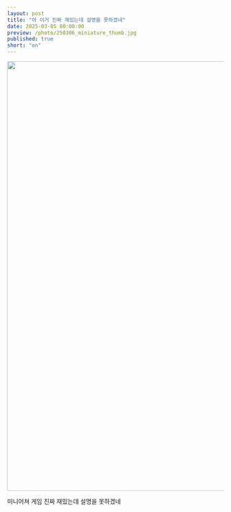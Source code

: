 ```yaml
---
layout: post
title: "아 이거 진짜 재밌는데 설명을 못하겠네"
date: 2025-03-05 00:00:00
preview: /photo/250306_miniature_thumb.jpg
published: true
short: "on"
---
```


<img src="/photo/250306_miniature.jpg" width="1000">


미니어쳐 게임 진짜 재밌는데 설명을 못하겠네










